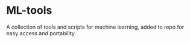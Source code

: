 # ML-tools
A collection of tools and scripts for machine learning, added to repo for easy access and portability.
